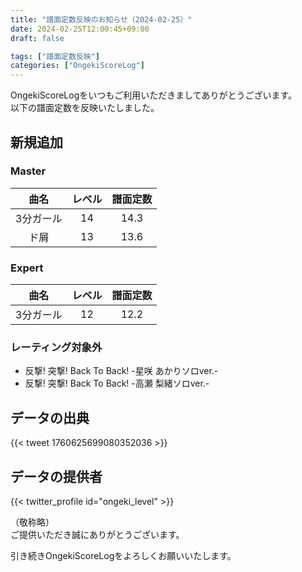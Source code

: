 ```yaml
---
title: "譜面定数反映のお知らせ（2024-02-25）"
date: 2024-02-25T12:00:45+09:00
draft: false

tags: ["譜面定数反映"]
categories: ["OngekiScoreLog"]
---
```


OngekiScoreLogをいつもご利用いただきましてありがとうございます。  
以下の譜面定数を反映いたしました。

<!--more-->

## 新規追加

<!-- ### Lunatic

| 曲名 | レベル | 譜面定数 |
|:-:|:-:|:-:| -->

### Master

| 曲名 | レベル | 譜面定数 |
|:-:|:-:|:-:|
| 3分ガール | 14 | 14.3 |
| ド屑 | 13 | 13.6 |

### Expert

| 曲名 | レベル | 譜面定数 |
|:-:|:-:|:-:|
| 3分ガール | 12 | 12.2 |

### レーティング対象外

- 反撃! 突撃! Back To Back! -星咲 あかりソロver.-
- 反撃! 突撃! Back To Back! -高瀬 梨緒ソロver.-

## データの出典

{{< tweet 1760625699080352036 >}}

## データの提供者

{{< twitter_profile id="ongeki_level" >}}

（敬称略）  
ご提供いただき誠にありがとうございます。

引き続きOngekiScoreLogをよろしくお願いいたします。
